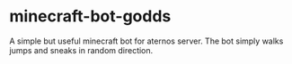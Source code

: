 # minecraft-bot-godds
A simple but useful minecraft bot for aternos server. The bot simply walks jumps and sneaks in random direction.
